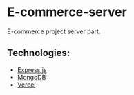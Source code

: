 # E-commerce-server
E-commerce project server part.
## Technologies:
- [Express.js](https://expressjs.com/)
- [MongoDB](https://www.mongodb.com/)
- [Vercel](https://vercel.com/)
